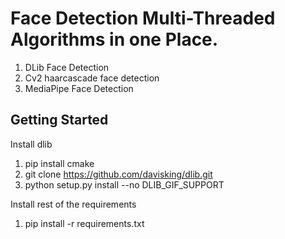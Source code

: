 # Face Detection Multi-Threaded Algorithms in one Place.


1. DLib Face Detection
2. Cv2 haarcascade face detection
3. MediaPipe Face Detection


## Getting Started


Install dlib

1. pip install cmake
2. git clone https://github.com/davisking/dlib.git
3. python setup.py install --no DLIB_GIF_SUPPORT


Install rest of the requirements

1. pip install -r requirements.txt
 
